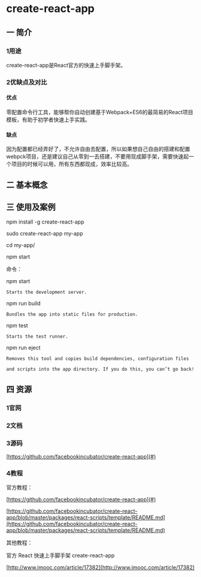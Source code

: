 # create-react-app

## 一 简介

### 1用途

create-react-app是React官方的快速上手脚手架。

### 2优缺点及对比

#### 优点
零配置命令行工具，能够帮你自动创建基于Webpack+ES6的最简易的React项目模板，有助于初学者快速上手实践。

#### 缺点
因为配置都已经弄好了，不允许自由去配置，所以如果想自己自由的搭建和配置webpck项目，还是建议自己从零到一去搭建，不要用现成脚手架，需要快速起一个项目的时候可以用，所有东西都现成，效率比较高。

## 二 基本概念

## 三 使用及案例

npm install -g create-react-app

sudo create-react-app my-app

cd my-app/

npm start



命令：

npm start

    Starts the development server.



  npm run build

    Bundles the app into static files for production.



  npm test

    Starts the test runner.



  npm run eject

    Removes this tool and copies build dependencies, configuration files

    and scripts into the app directory. If you do this, you can’t go back!

## 四 资源

### 1官网

### 2文档

### 3源码

[https://github.com/facebookincubator/create-react-app](#)

### 4教程

官方教程：

[https://github.com/facebookincubator/create-react-app](#)

[https://github.com/facebookincubator/create-react-app/blob/master/packages/react-scripts/template/README.md](https://github.com/facebookincubator/create-react-app/blob/master/packages/react-scripts/template/README.md)

其他教程：

官方 React 快速上手脚手架 create-react-app

[http://www.imooc.com/article/17382](http://www.imooc.com/article/17382)

